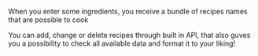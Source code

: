 When you enter some ingredients, you receive a bundle of recipes names that are possible to cook

You can add, change or delete recipes through built in API, that also guves you a possibility to check all available data and format it to your liking!
